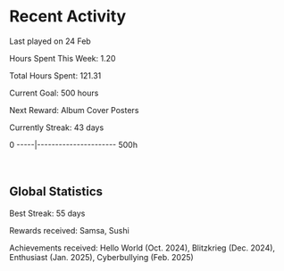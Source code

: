# Recent Activity
Last played on 24 Feb  

Hours Spent This Week: 1.20  

Total Hours Spent: 121.31  

Current Goal: 500 hours  

Next Reward: Album Cover Posters 

Currently Streak: 43 days 

0 -----|---------------------- 500h  
<br><br>

## Global Statistics
Best Streak: 55 days

Rewards received: Samsa, Sushi

Achievements received: Hello World (Oct. 2024), Blitzkrieg (Dec. 2024), Enthusiast (Jan. 2025), Cyberbullying (Feb. 2025)
